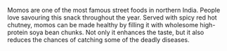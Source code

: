 Momos are one of the most famous street foods in northern India. People love savouring this snack throughout the year. Served with spicy red hot chutney, momos can be made healthy by filling it with wholesome high-protein soya bean chunks. Not only it enhances the taste, but it also reduces the chances of catching some of the deadly diseases.